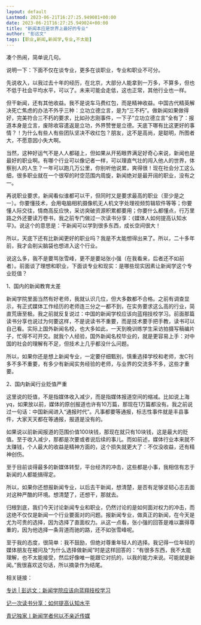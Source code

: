 ```yaml
---
layout: default
Lastmod: 2023-06-21T16:27:25.949081+00:00
date: 2023-06-21T16:27:25.949024+00:00
title: "新闻本应是世界上最好的专业"
author: "彭远文"
tags: [职业,新闻,新闻学,专业,不太能]
---
```


凑个热闹，简单说几句。

说明一下：下面不仅在谈专业，更多在谈职业，专业和职业不可分。

先说收入，以我过去十年的经历，在北京，大部分人能拿到一万多，不算多，但也不低于社会平均水平，可以了。未来可能会走低，这也正常，其他行业也一样。

但干新闻，还有其他收益。我不是说车马费红包，而是精神收益。中国古代精英解决死亡焦虑的办法不外乎三种：立功立德立言，是为“三不朽”。做新闻如果做得好，完美符合三不朽的要求，比如孙志刚事件，一下子“立功立德立言”全有了：报道本身是立言，废除收容遣返是立功，外界赞誉是立德。天底下哪有比这更好的事情？！为什么有些人有些团队坚决不收红包？朋友，这不是高尚，是聪明，所图者大，不愿意因小失大啊。

当然，这种好运气不是人人都碰上，但如果从开拓眼界满足好奇心来说，新闻也是最好的职业啊。有哪个行业可以像记者一样，可以理直气壮的闯入他人的世界，体察别人的人生？一年可以跑几万公里，你别听他说累，爽得很！现在社会分工这么细，很多职业就在一个很窄的时空范围内周旋，新闻绝对是最开阔的职业，没有之一。

再说职业要求，新闻看似谁都可以干，但同时又是要求最高的职业（至少是之一）。你要懂技术，会用电脑相机摄像机无人机文字处理视频剪辑软件等等；你要懂人际交往，情商高反应快，采访突破资源积累都要用；你要什么都懂点，行万里路之外还要读万卷书，我之前专门做过一次读书分享：《媒体人如何提高认知水平》。说这个的意思是：干新闻可以学到很多东西，成长空间很大！

所以，天底下还有比新闻更好的职业吗？我是不太能想得出来了。所以，二十多年前，我才会削尖脑袋也想进入这个行业。

说这么多，我不是要骂张雪峰，更不是要站张小强（在我看来，后者还不如前者）。前面谈了理想和职业，下面谈专业和现实：是哪些现实因素让新闻学这个专业贬值？

1、国内的新闻教育太差

新闻学院里面当然有好老师，我就认识几位，但大多数都不合格。之前有调查显示，有正式媒体工作经历的老师连三分之一都不到，在实务要求这么高的行业，简直荒唐至极。我之前就反复说过：中国的新闻学校应该向蓝翔技校学习。前面那篇读书分享也说过为何要这样，不是说读书不重要，而是技术要手把手教，读书可以自己看。实际上国外新闻名校，也大多如此，一天到晚训练学生采访拍摄写稿编片子，忙得不可开交。就我个人经验，国外新闻名校毕业的，就是更容易上手：对中国的社会的理解有不足，但技术上几乎都没什么问题。

所以，如果你还是想上新闻专业，一定要仔细甄别，慎重选择学校和老师，发C刊多不多不重要，有多少有新闻实务经验的老师，与业界的交流多不多，这些才重要。

2、国内新闻行业贬值严重  

这里说的贬值，不是指媒体收入减少，而是指媒体报道空间的缩减。比如说上海yq，如果放以前，媒体的原创报道也许有10万篇，那现在1万篇都没有。我之前说过一句话：中国新闻进入“通报时代”。凡事都要等通报，标志性事件就是丰县事件，大家天天都在等通报，报道是没有的。

如果说以前新闻报道的范围价值100块钱，那现在就只有10块钱，这是最大的贬值。至于收入减少，那都是次要或者说后续的事儿。而如前述，媒体行业本来就不太赚钱，个人最大的收益是精神方面的，这个损失就更大了：不仅没收益，还有精神创伤。

至于目前谈得最多的新媒体转型，平台经济的冲击，这些都是小事，我相信有志于新闻的人都能搞得定。

所以，如果你还想报新闻专业，以后去干新闻，想清楚，是否有足够坚韧心志去面对这种严酷的环境。想清楚了，还想干，那就去。

归根到底，我们今天讨论新闻专业和职业，仍然讨论的是如何面对权力的冲击，而这绝不仅仅是新闻一个行业要面对的问题。报新闻专业，做真正的新闻，在今天是尤为可贵的选择，因为选择了直面权力。从这一点看，张小强的回答是难以赢得尊重的，因为他选择一条背道而驰的路，还不如张雪峰呢。

至于我的态度，很简单：我不鼓励，但绝对尊重年轻人的选择。我记得一位年轻的媒体朋友在被问及“为什么选择做新闻”时是这样回答的：“有很多东西，我不太能理解，也不太能接受，然后好像唯一能跟它对抗的，以我的能力来说。可能就是新闻。”我很喜欢这句话，所以摘录作为结尾。

相关链接：

[专访 | 彭远文：新闻学院应该向蓝翔技校学习](https://mp.weixin.qq.com/s?__biz=MzA5MTMzMDYxOA==&mid=2650513978&idx=1&sn=a9b5dda2f532b2d1c1ed10170c2fa8d7&scene=21#wechat_redirect)  

[记一次读书分享：如何提高认知水平](https://mp.weixin.qq.com/s?__biz=MzI1NzEwOTI3OQ==&mid=2648483746&idx=1&sn=152e0f9bad90238bb60594656afa4374&scene=21#wechat_redirect)  

[青记独家丨新闻学者何以不亲近传媒](https://mp.weixin.qq.com/s?__biz=Mzg2NDc3MzY2Nw==&mid=2247535804&idx=1&sn=7b2dd4d623b7ebb5c2416254d6835d8c&scene=21#wechat_redirect)

